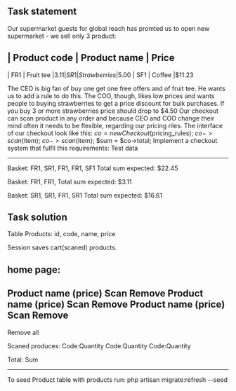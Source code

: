 ## Task statement

Our supermarket guests for global reach has promted us to open new supermarket - we sell only 3 product:

|  Product code  |  Product name  | Price
--------------------------------------------
| FR1            | Fruit tee      |$3.11
| SR1            | Strawberries   |$5.00
| SF1            | Coffee         |$11.23

The CEO is big fan of buy one get one free offers and of fruit tee. He wants us to add a rule to do this.
The COO, though, likes low prices and wants people to buying strawberries  to get a price discount for bulk purchases.
If you buy 3 or more strawberries price should drop to $4.50
Our checkout can scan product in any order and because CEO and COO change their mind often it needs to be flexible,
regarding our pricing riles.
The interface of our checkout look like this:
$co = new Checkout($pricing_rules);
$co->scan($item);
$co->scan($item);
$sum = $co->total;
Implement a checkout system that fulfil this requirements:
Test data
_______________________________
Basket: FR1, SR1, FR1, FR1, SF1
Total sum expected: $22.45

Basket: FR1, FR1, 
Total sum expected: $3.11

Basket: SR1, SR1, FR1, SR1
Total sum expected: $16.61


## Task solution

Table Products:
id, code, name, price

Session saves cart(scaned) products.

home page:
------------------------------------
Product name (price)  Scan  Remove
Product name (price)  Scan  Remove
Product name (price)  Scan  Remove
------------------------------------
Remove all

Scaned produces:
 Code:Quantity
 Code:Quantity
 Code:Quantity

Total:  Sum
  
-------------------------------------

To seed Product table with products run:
   php artisan migrate:refresh --seed


